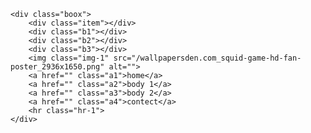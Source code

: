 <!DOCTYPE html>
<html lang="en">
<head>
    <meta charset="UTF-8">
    <meta name="viewport" content="width=device-width, initial-scale=1.0">
    <link rel="stylesheet" href="style.css">
    <title>Squid game</title>
</head>
<body>

    <div class="boox">
        <div class="item"></div>
        <div class="b1"></div>
        <div class="b2"></div>
        <div class="b3"></div>
        <img class="img-1" src="/wallpapersden.com_squid-game-hd-fan-poster_2936x1650.png" alt="">
        <a href="" class="a1">home</a>
        <a href="" class="a2">body 1</a>
        <a href="" class="a3">body 2</a>
        <a href="" class="a4">contect</a>
        <hr class="hr-1">
    </div>
    
   
    
</body>
</html>
